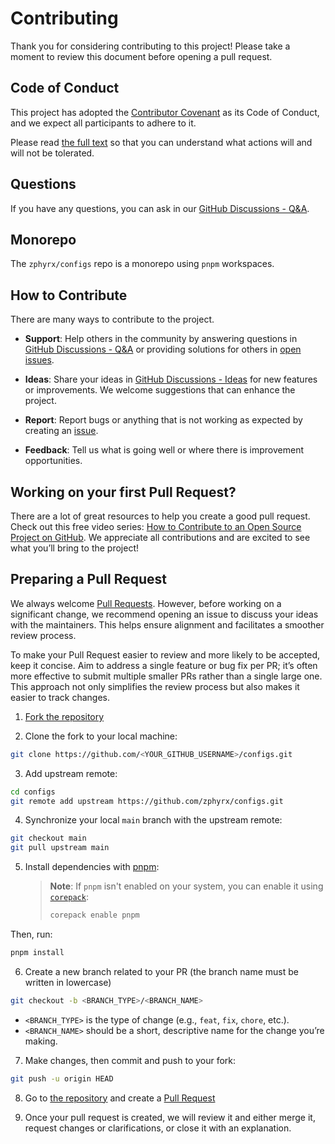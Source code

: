 # Contributing

Thank you for considering contributing to this project! Please take a moment to review this document before opening a pull request.

## Code of Conduct

This project has adopted the [Contributor Covenant](https://www.contributor-covenant.org/) as its Code of Conduct, and we expect all participants to adhere to it.

Please read [the full text](/CODE_OF_CONDUCT.md) so that you can understand what actions will and will not be tolerated.

## Questions

If you have any questions, you can ask in our [GitHub Discussions - Q&A](https://github.com/zphyrx/configs/discussions/categories/q-a).

## Monorepo

The `zphyrx/configs` repo is a monorepo using `pnpm` workspaces.

## How to Contribute

There are many ways to contribute to the project.

- **Support**: Help others in the community by answering questions in [GitHub Discussions - Q&A](https://github.com/zphyrx/configs/discussions/categories/q-a) or providing solutions for others in [open issues](https://github.com/zphyrx/configs/issues).

- **Ideas**: Share your ideas in [GitHub Discussions - Ideas](https://github.com/zphyrx/configs/discussions/categories/ideas) for new features or improvements. We welcome suggestions that can enhance the project.

- **Report**: Report bugs or anything that is not working as expected by creating an [issue](https://github.com/zphyrx/configs/issues).

- **Feedback**: Tell us what is going well or where there is improvement opportunities.

## Working on your first Pull Request?

There are a lot of great resources to help you create a good pull request. Check out this free video series: [How to Contribute to an Open Source Project on GitHub](https://egghead.io/courses/how-to-contribute-to-an-open-source-project-on-github). We appreciate all contributions and are excited to see what you’ll bring to the project!

## Preparing a Pull Request

We always welcome [Pull Requests](https://docs.github.com/en/pull-requests/collaborating-with-pull-requests/proposing-changes-to-your-work-with-pull-requests/creating-a-pull-request). However, before working on a significant change, we recommend opening an issue to discuss your ideas with the maintainers. This helps ensure alignment and facilitates a smoother review process.

To make your Pull Request easier to review and more likely to be accepted, keep it concise. Aim to address a single feature or bug fix per PR; it’s often more effective to submit multiple smaller PRs rather than a single large one. This approach not only simplifies the review process but also makes it easier to track changes.

1. [Fork the repository](https://docs.github.com/en/pull-requests/collaborating-with-pull-requests/working-with-forks/fork-a-repo)

2. Clone the fork to your local machine:

```sh
git clone https://github.com/<YOUR_GITHUB_USERNAME>/configs.git
```

3. Add upstream remote:

```sh
cd configs
git remote add upstream https://github.com/zphyrx/configs.git
```

4. Synchronize your local `main` branch with the upstream remote:

```sh
git checkout main
git pull upstream main
```

5. Install dependencies with [pnpm](https://pnpm.io/):

   > **Note**: If `pnpm` isn't enabled on your system, you can enable it using [`corepack`](https://nodejs.org/api/corepack.html):
   >
   > ```sh
   > corepack enable pnpm
   > ```

Then, run:

```sh
pnpm install
```

6. Create a new branch related to your PR (the branch name must be written in lowercase)

```sh
git checkout -b <BRANCH_TYPE>/<BRANCH_NAME>
```

- `<BRANCH_TYPE>` is the type of change (e.g., `feat`, `fix`, `chore`, etc.).
- `<BRANCH_NAME>` should be a short, descriptive name for the change you’re making.

7. Make changes, then commit and push to your fork:

```sh
git push -u origin HEAD
```

8. Go to [the repository](https://github.com/zphyrx/configs.git) and create a [Pull Request](https://docs.github.com/en/pull-requests/collaborating-with-pull-requests/proposing-changes-to-your-work-with-pull-requests/creating-a-pull-request)

9. Once your pull request is created, we will review it and either merge it, request changes or clarifications, or close it with an explanation.
